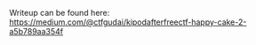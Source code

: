 Writeup can be found here: https://medium.com/@ctfgudai/kipodafterfreectf-happy-cake-2-a5b789aa354f
